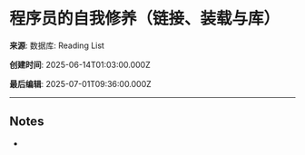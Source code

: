 # 程序员的自我修养（链接、装载与库）

**来源**: 数据库: Reading List

**创建时间**: 2025-06-14T01:03:00.000Z

**最后编辑**: 2025-07-01T09:36:00.000Z

---

## Notes

- 
